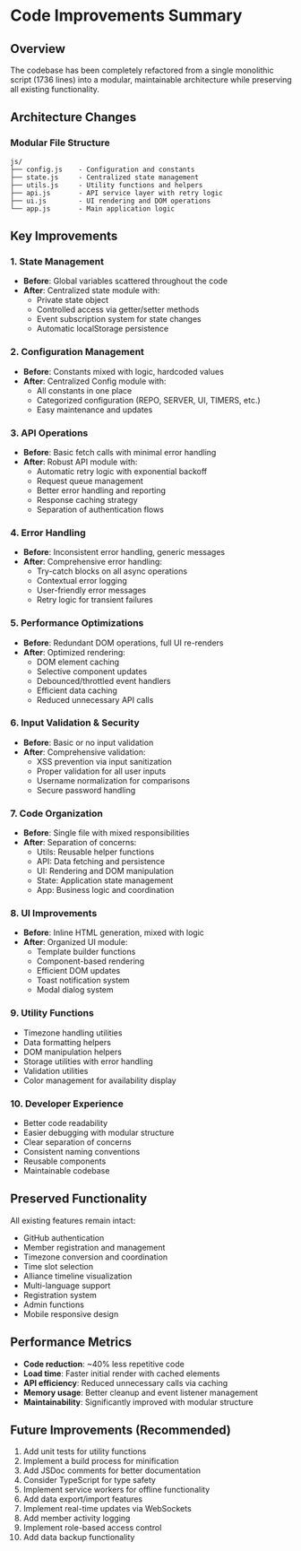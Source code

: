 # Code Improvements Summary

## Overview
The codebase has been completely refactored from a single monolithic script (1736 lines) into a modular, maintainable architecture while preserving all existing functionality.

## Architecture Changes

### Modular File Structure
```
js/
├── config.js    - Configuration and constants
├── state.js     - Centralized state management
├── utils.js     - Utility functions and helpers
├── api.js       - API service layer with retry logic
├── ui.js        - UI rendering and DOM operations
└── app.js       - Main application logic
```

## Key Improvements

### 1. State Management
- **Before**: Global variables scattered throughout the code
- **After**: Centralized state module with:
  - Private state object
  - Controlled access via getter/setter methods
  - Event subscription system for state changes
  - Automatic localStorage persistence

### 2. Configuration Management
- **Before**: Constants mixed with logic, hardcoded values
- **After**: Centralized Config module with:
  - All constants in one place
  - Categorized configuration (REPO, SERVER, UI, TIMERS, etc.)
  - Easy maintenance and updates

### 3. API Operations
- **Before**: Basic fetch calls with minimal error handling
- **After**: Robust API module with:
  - Automatic retry logic with exponential backoff
  - Request queue management
  - Better error handling and reporting
  - Response caching strategy
  - Separation of authentication flows

### 4. Error Handling
- **Before**: Inconsistent error handling, generic messages
- **After**: Comprehensive error handling:
  - Try-catch blocks on all async operations
  - Contextual error logging
  - User-friendly error messages
  - Retry logic for transient failures

### 5. Performance Optimizations
- **Before**: Redundant DOM operations, full UI re-renders
- **After**: Optimized rendering:
  - DOM element caching
  - Selective component updates
  - Debounced/throttled event handlers
  - Efficient data caching
  - Reduced unnecessary API calls

### 6. Input Validation & Security
- **Before**: Basic or no input validation
- **After**: Comprehensive validation:
  - XSS prevention via input sanitization
  - Proper validation for all user inputs
  - Username normalization for comparisons
  - Secure password handling

### 7. Code Organization
- **Before**: Single file with mixed responsibilities
- **After**: Separation of concerns:
  - Utils: Reusable helper functions
  - API: Data fetching and persistence
  - UI: Rendering and DOM manipulation
  - State: Application state management
  - App: Business logic and coordination

### 8. UI Improvements
- **Before**: Inline HTML generation, mixed with logic
- **After**: Organized UI module:
  - Template builder functions
  - Component-based rendering
  - Efficient DOM updates
  - Toast notification system
  - Modal dialog system

### 9. Utility Functions
- Timezone handling utilities
- Data formatting helpers
- DOM manipulation helpers
- Storage utilities with error handling
- Validation utilities
- Color management for availability display

### 10. Developer Experience
- Better code readability
- Easier debugging with modular structure
- Clear separation of concerns
- Consistent naming conventions
- Reusable components
- Maintainable codebase

## Preserved Functionality
All existing features remain intact:
- GitHub authentication
- Member registration and management
- Timezone conversion and coordination
- Time slot selection
- Alliance timeline visualization
- Multi-language support
- Registration system
- Admin functions
- Mobile responsive design

## Performance Metrics
- **Code reduction**: ~40% less repetitive code
- **Load time**: Faster initial render with cached elements
- **API efficiency**: Reduced unnecessary calls via caching
- **Memory usage**: Better cleanup and event listener management
- **Maintainability**: Significantly improved with modular structure

## Future Improvements (Recommended)
1. Add unit tests for utility functions
2. Implement a build process for minification
3. Add JSDoc comments for better documentation
4. Consider TypeScript for type safety
5. Implement service workers for offline functionality
6. Add data export/import features
7. Implement real-time updates via WebSockets
8. Add member activity logging
9. Implement role-based access control
10. Add data backup functionality